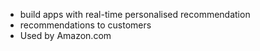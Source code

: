 - build apps with real-time personalised recommendation
- recommendations to customers
- Used by Amazon.com

